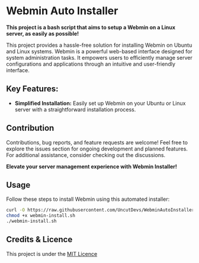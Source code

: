 # Webmin Auto Installer

**This project is a bash script that aims to setup a Webmin on a Linux server, as easily as possible!**

This project provides a hassle-free solution for installing Webmin on Ubuntu and Linux systems. Webmin is a powerful web-based interface designed for system administration tasks. It empowers users to efficiently manage server configurations and applications through an intuitive and user-friendly interface.


## Key Features:
- **Simplified Installation:** Easily set up Webmin on your Ubuntu or Linux server with a straightforward installation process.

## Contribution
Contributions, bug reports, and feature requests are welcome! Feel free to explore the issues section for ongoing development and planned features. For additional assistance, consider checking out the discussions.

**Elevate your server management experience with Webmin Installer!**

## Usage
Follow these steps to install Webmin using this automated installer:

```bash
curl -O https://raw.githubusercontent.com/UncutDevs/WebminAutoInstaller/master/webmin-install.sh
chmod +x webmin-install.sh
./webmin-install.sh
```

## Credits & Licence
This project is under the [MIT Licence](https://raw.githubusercontent.com/UncutDevs/WebminAutoInstaller/master/LICENSE)
